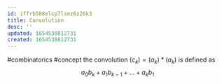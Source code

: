 ```yaml
---
id: iffrb588elcp7lsmz6z26k3
title: Convolution
desc: ''
updated: 1654530812731
created: 1654530812731
---
```

#combinatorics #concept 
the convolution $(c_k) = (a_k)*(a_k)$ is defined as
$$a_0b_k + a_1b_{k-1} + ... + a_kb_1$$
